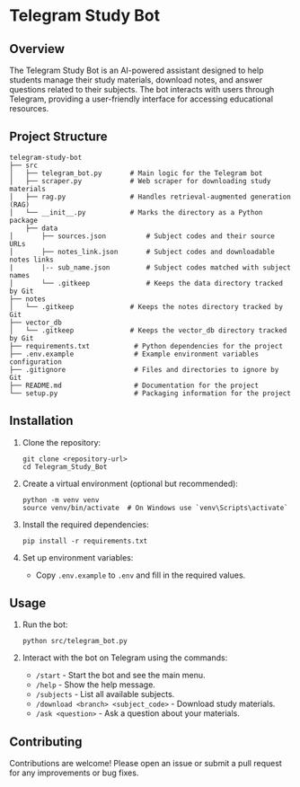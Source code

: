 # Telegram Study Bot

## Overview
The Telegram Study Bot is an AI-powered assistant designed to help students manage their study materials, download notes, and answer questions related to their subjects. The bot interacts with users through Telegram, providing a user-friendly interface for accessing educational resources.

## Project Structure
```
telegram-study-bot
├── src
│   ├── telegram_bot.py       # Main logic for the Telegram bot
│   ├── scraper.py            # Web scraper for downloading study materials
│   ├── rag.py                # Handles retrieval-augmented generation (RAG)
│   └── __init__.py           # Marks the directory as a Python package
    ├── data
│       ├── sources.json          # Subject codes and their source URLs
│       ├── notes_link.json       # Subject codes and downloadable notes links
|       |-- sub_name.json         # Subject codes matched with subject names
│       └── .gitkeep              # Keeps the data directory tracked by Git
├── notes
│   └── .gitkeep              # Keeps the notes directory tracked by Git
├── vector_db
│   └── .gitkeep              # Keeps the vector_db directory tracked by Git
├── requirements.txt           # Python dependencies for the project
├── .env.example               # Example environment variables configuration
├── .gitignore                 # Files and directories to ignore by Git
├── README.md                  # Documentation for the project
└── setup.py                   # Packaging information for the project
```

## Installation
1. Clone the repository:
   ```
   git clone <repository-url>
   cd Telegram_Study_Bot
   ```

2. Create a virtual environment (optional but recommended):
   ```
   python -m venv venv
   source venv/bin/activate  # On Windows use `venv\Scripts\activate`
   ```

3. Install the required dependencies:
   ```
   pip install -r requirements.txt
   ```

4. Set up environment variables:
   - Copy `.env.example` to `.env` and fill in the required values.

## Usage
1. Run the bot:
   ```
   python src/telegram_bot.py
   ```

2. Interact with the bot on Telegram using the commands:
   - `/start` - Start the bot and see the main menu.
   - `/help` - Show the help message.
   - `/subjects` - List all available subjects.
   - `/download <branch> <subject_code>` - Download study materials.
   - `/ask <question>` - Ask a question about your materials.

## Contributing
Contributions are welcome! Please open an issue or submit a pull request for any improvements or bug fixes.

